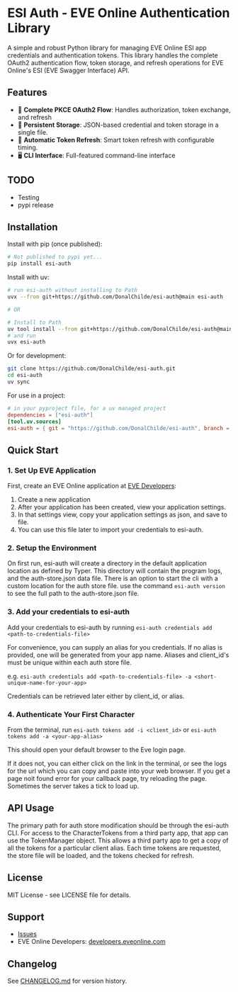 # ESI Auth - EVE Online Authentication Library

A simple and robust Python library for managing EVE Online ESI app credentials and authentication tokens. This library handles the complete OAuth2 authentication flow, token storage, and refresh operations for EVE Online's ESI (EVE Swagger Interface) API.

## Features

- 🔐 **Complete PKCE OAuth2 Flow**: Handles authorization, token exchange, and refresh
- 💾 **Persistent Storage**: JSON-based credential and token storage in a single file.
- 🔄 **Automatic Token Refresh**: Smart token refresh with configurable timing.
- 🖥️ **CLI Interface**: Full-featured command-line interface

## TODO

- Testing
- pypi release

## Installation

Install with pip (once published):

```bash
# Not published to pypi yet...
pip install esi-auth
```

Install with uv:

```bash
# run esi-auth without installing to Path
uvx --from git+https://github.com/DonalChilde/esi-auth@main esi-auth

# OR

# Install to Path
uv tool install --from git+https://github.com/DonalChilde/esi-auth@main esi-auth
# and run
uvx esi-auth


```

Or for development:

```bash
git clone https://github.com/DonalChilde/esi-auth.git
cd esi-auth
uv sync
```

For use in a project:

```toml
# in your pyproject file, for a uv managed project
dependencies = ["esi-auth"]
[tool.uv.sources]
esi-auth = { git = "https://github.com/DonalChilde/esi-auth", branch = "main" }
```

## Quick Start

### 1. Set Up EVE Application

First, create an EVE Online application at [EVE Developers](https://developers.eveonline.com/):

1. Create a new application
2. After your application has been created, view your application settings.
3. In that settings view, copy your application settings as json, and save to file.
4. You can use this file later to import your credentials to esi-auth.

### 2. Setup the Environment

On first run, esi-auth will create a directory in the default application location as defined by Typer. This directory will contain the program logs, and the auth-store.json data file. There is an option to start the cli with a custom location for the auth store file. use the command `esi-auth version` to see the full path to the auth-store.json file.

### 3. Add your credentials to esi-auth

Add your credentials to esi-auth by running `esi-auth credentials add <path-to-credentials-file>`

For convenience, you can supply an alias for you credentials. If no alias is provided, one will be generated from your app name. Aliases and client_id's must be unique within each auth store file.

e.g. `esi-auth credentials add <path-to-credentials-file> -a <short-unique-name-for-your-app>`

Credentials can be retrieved later either by client_id, or alias.

### 4. Authenticate Your First Character

From the terminal, run `esi-auth tokens add -i <client_id>` or `esi-auth tokens add -a <your-app-alias>`

This should open your default browser to the Eve login page.

If it does not, you can either click on the link in the terminal, or see the logs for the url which you can copy and paste into your web browser. If you get a page noit found error for your callback page, try reloading the page. Sometimes the server takes a tick to load up.

## API Usage

The primary path for auth store modification should be through the esi-auth CLI. For access to the CharacterTokens from a third party app, that app can use the TokenManager object. This allows a third party app to get a copy of all the tokens for a particular client alias. Each time tokens are requested, the store file will be loaded, and the tokens checked for refresh.

## License

MIT License - see LICENSE file for details.

## Support

- [Issues](https://github.com/DonalChilde/esi-auth/issues)
- EVE Online Developers: [developers.eveonline.com](https://developers.eveonline.com/)

## Changelog

See [CHANGELOG.md](CHANGELOG.md) for version history.
